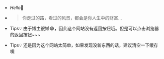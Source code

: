 - *Hello*👋

- > 你走过的路，看过的风景，都会是你人生中的财富...

- Tips💡 由于博主很懒😂，因此这个网站没有返回按钮哦。但是可以点击浏览器的返回按钮~~~

- Tips💡 还是因为这个网站太简单，如果发现没新东西的话，建议清空一下缓存噢